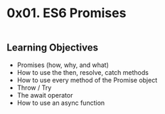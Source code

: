 # 0x01. ES6 Promises

<p><img src="https://s3.amazonaws.com/alx-intranet.hbtn.io/uploads/medias/2019/12/75862d67ca51a042003c.jpeg?X-Amz-Algorithm=AWS4-HMAC-SHA256&amp;X-Amz-Credential=AKIARDDGGGOUSBVO6H7D%2F20230926%2Fus-east-1%2Fs3%2Faws4_request&amp;X-Amz-Date=20230926T143733Z&amp;X-Amz-Expires=86400&amp;X-Amz-SignedHeaders=host&amp;X-Amz-Signature=3bc0cb94e2e2ee9c3ab584c9867b2e7fb809a7beed0173d5faef2ff1ee0e2b47" alt="" loading="lazy" style=""></p>

## Learning Objectives
* Promises (how, why, and what)
* How to use the then, resolve, catch methods
* How to use every method of the Promise object
* Throw / Try
* The await operator
* How to use an async function
